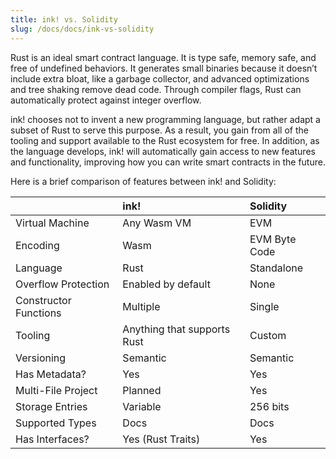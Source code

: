```yaml
---
title: ink! vs. Solidity
slug: /docs/docs/ink-vs-solidity
---
```


Rust is an ideal smart contract language. It is type safe, memory safe, and free of undefined behaviors. It generates small binaries because it doesn’t include extra bloat, like a garbage collector, and advanced optimizations and tree shaking remove dead code. Through compiler flags, Rust can automatically protect against integer overflow.

ink! chooses not to invent a new programming language, but rather adapt a subset of Rust to serve this purpose. As a result, you gain from all of the tooling and support available to the Rust ecosystem for free. In addition, as the language develops, ink! will automatically gain access to new features and functionality, improving how you can write smart contracts in the future.

Here is a brief comparison of features between ink! and Solidity:

||ink!|Solidity|
|:---|:---|:---|
|Virtual Machine|Any Wasm VM|EVM|
|Encoding|Wasm|EVM Byte Code|
|Language|Rust|Standalone|
|Overflow Protection|Enabled by default|None|
|Constructor Functions|Multiple|Single|
|Tooling|Anything that supports Rust|Custom|
|Versioning|Semantic|Semantic|
|Has Metadata?|Yes|Yes|
|Multi-File Project|Planned|Yes|
|Storage Entries|Variable|256 bits|
|Supported Types|Docs|Docs|
|Has Interfaces?|Yes (Rust Traits)|Yes|


